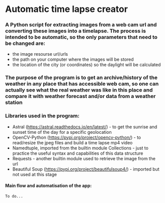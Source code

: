 # Automatic time lapse creator

### A Python script for extracting images from a web cam url and converting these images into a timelapse. The process is intended to be automatic, so the only parameters that need to be changed are:

+ the image resourse url/urls 
+ the path on your computer where the images will be stored 
+ the location of the city (or coordinates) so the daylight will be calculated

### The purpose of the program is to get an archive/history of the weather in any place that has accessible web cam, so one can actually see what the real weather was like in this place and compare it with weather forecast and/or data from a weather station

### Libraries used in the program:
+ Astral (https://astral.readthedocs.io/en/latest/) - to get the 
sunrise and sunset time of the day for a specific geolocation
+ OpenCV-Python (https://pypi.org/project/opencv-python/) - to 
read/resize the jpeg files and build a time lapse mp4 video
+ Namedtuple, imported from the builtin module Collections - just to
practice the useful syntax and capabilities of this data structure
+ Requests - another builtin module used to retrieve the image from the url
+ Beautiful Soup (https://pypi.org/project/beautifulsoup4/) - imported but
not used at this stage

#### Main flow and automatisation of the app:
```
To do...
```